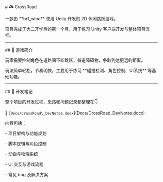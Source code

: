 \# 🎮 CrossRoad



一款由 \*\*brf\_wind\*\* 使用 Unity 开发的 2D 休闲跳跃游戏。  

项目完成于大二开学后的第一个月，用于练习 Unity 客户端开发与整体项目流程。



---



\## 🌈 游戏简介

玩家需要控制角色在道路间不断跳跃，躲避障碍物，争取到达更远的距离。  

玩法简单轻松，节奏明快，主要用于练习 \*\*碰撞检测、角色控制、UI系统\*\* 等基础功能。



---



\## 🧩 开发笔记

整个项目的开发过程、思路和问题记录都整理在👇  

📄 \[`Docs/CrossRoad\_DevNotes.docx`](Docs/CrossRoad\_DevNotes.docx)



内容包括：

\- 项目架构与功能规划  

\- 脚本逻辑与角色控制  

\- 动画与物理系统  

\- UI 交互与游戏流程  

\- 常见 bug 及解决方案  



